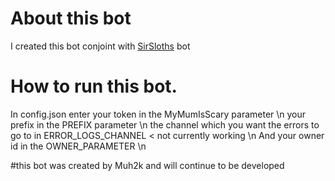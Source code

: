 # About this bot
I created this bot conjoint with [SirSloths](https://github.com/SlothsAreLazyTho/) bot 

# How to run this bot.
In config.json enter your token in the MyMumIsScary parameter \n
your prefix in the PREFIX parameter \n
the channel which you want the errors to go to in ERROR_LOGS_CHANNEL < not currently working \n
And your owner id in the OWNER_PARAMETER \n

#this bot was created by Muh2k and will continue to be developed 
